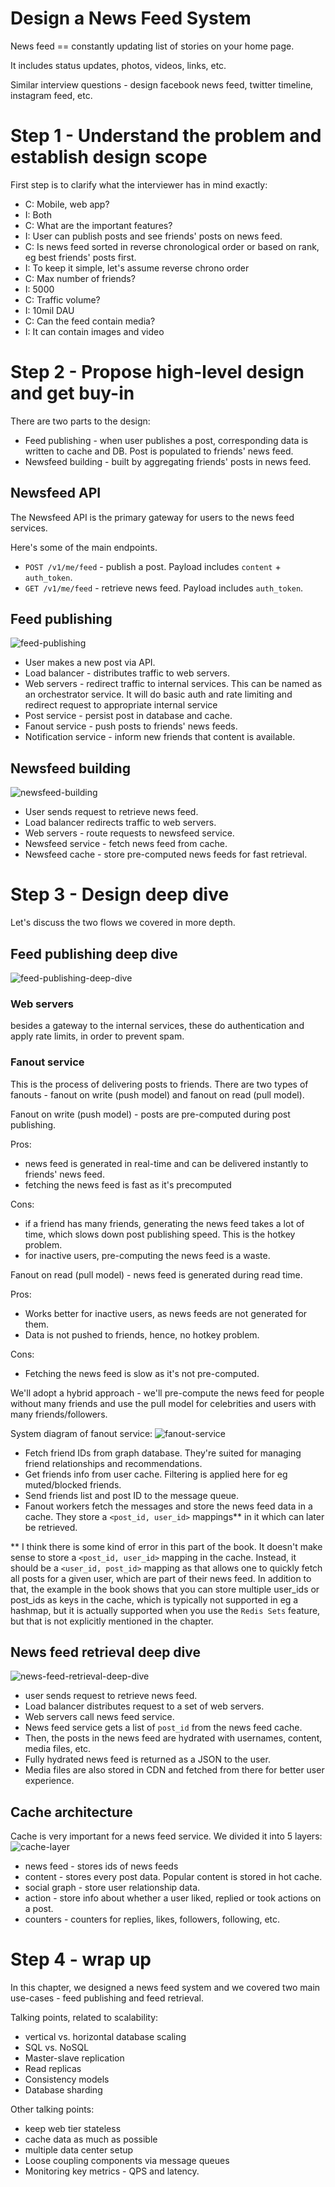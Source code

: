 # Design a News Feed System
News feed == constantly updating list of stories on your home page.

It includes status updates, photos, videos, links, etc.

Similar interview questions - design facebook news feed, twitter timeline, instagram feed, etc.

# Step 1 - Understand the problem and establish design scope
First step is to clarify what the interviewer has in mind exactly:
 * C: Mobile, web app?
 * I: Both
 * C: What are the important features?
 * I: User can publish posts and see friends' posts on news feed.
 * C: Is news feed sorted in reverse chronological order or based on rank, eg best friends' posts first.
 * I: To keep it simple, let's assume reverse chrono order
 * C: Max number of friends?
 * I: 5000
 * C: Traffic volume?
 * I: 10mil DAU
 * C: Can the feed contain media?
 * I: It can contain images and video

# Step 2 - Propose high-level design and get buy-in
There are two parts to the design:
 * Feed publishing - when user publishes a post, corresponding data is written to cache and DB. Post is populated to friends' news feed.
 * Newsfeed building - built by aggregating friends' posts in news feed.

## Newsfeed API
The Newsfeed API is the primary gateway for users to the news feed services.

Here's some of the main endpoints.
 * `POST /v1/me/feed` - publish a post. Payload includes `content` + `auth_token`.
 * `GET /v1/me/feed` - retrieve news feed. Payload includes `auth_token`.

## Feed publishing
![feed-publishing](images/feed-publishign.png)
 * User makes a new post via API.
 * Load balancer - distributes traffic to web servers.
 * Web servers - redirect traffic to internal services. This can be named as an orchestrator service. It will do basic auth and rate limiting and redirect request to appropriate internal service
 * Post service - persist post in database and cache.
 * Fanout service - push posts to friends' news feeds.
 * Notification service - inform new friends that content is available.

## Newsfeed building
![newsfeed-building](images/newsfeed-building.png)
 * User sends request to retrieve news feed.
 * Load balancer redirects traffic to web servers.
 * Web servers - route requests to newsfeed service.
 * Newsfeed service - fetch news feed from cache.
 * Newsfeed cache - store pre-computed news feeds for fast retrieval.

# Step 3 - Design deep dive
Let's discuss the two flows we covered in more depth.

## Feed publishing deep dive
![feed-publishing-deep-dive](images/feed-publishing-deep-dive.png)

### Web servers
besides a gateway to the internal services, these do authentication and apply rate limits, in order to prevent spam.

### Fanout service
This is the process of delivering posts to friends. There are two types of fanouts - fanout on write (push model) and fanout on read (pull model).

Fanout on write (push model) - posts are pre-computed during post publishing.

Pros:
 * news feed is generated in real-time and can be delivered instantly to friends' news feed.
 * fetching the news feed is fast as it's precomputed

Cons:
 * if a friend has many friends, generating the news feed takes a lot of time, which slows down post publishing speed. This is the hotkey problem.
 * for inactive users, pre-computing the news feed is a waste.

Fanout on read (pull model) - news feed is generated during read time.

Pros:
 * Works better for inactive users, as news feeds are not generated for them.
 * Data is not pushed to friends, hence, no hotkey problem.

Cons:
 * Fetching the news feed is slow as it's not pre-computed.

We'll adopt a hybrid approach - we'll pre-compute the news feed for people without many friends and use the pull model for celebrities and users with many friends/followers.

System diagram of fanout service:
![fanout-service](images/fanout-service.png)
 * Fetch friend IDs from graph database. They're suited for managing friend relationships and recommendations.
 * Get friends info from user cache. Filtering is applied here for eg muted/blocked friends.
 * Send friends list and post ID to the message queue.
 * Fanout workers fetch the messages and store the news feed data in a cache. They store a `<post_id, user_id>` mappings** in it which can later be retrieved.

** I think there is some kind of error in this part of the book. It doesn't make sense to store a `<post_id, user_id>` mapping in the cache. Instead, it should be a `<user_id, post_id>` mapping as that allows one to quickly fetch all posts for a given user, which are part of their news feed. In addition to that, the example in the book shows that you can store multiple user_ids or post_ids as keys in the cache, which is typically not supported in eg a hashmap, but it is actually supported when you use the `Redis Sets` feature, but that is not explicitly mentioned in the chapter.

## News feed retrieval deep dive
![news-feed-retrieval-deep-dive](images/news-feed-retrieval-deep-dive.png)
 * user sends request to retrieve news feed.
 * Load balancer distributes request to a set of web servers.
 * Web servers call news feed service.
 * News feed service gets a list of `post_id` from the news feed cache.
 * Then, the posts in the news feed are hydrated with usernames, content, media files, etc.
 * Fully hydrated news feed is returned as a JSON to the user.
 * Media files are also stored in CDN and fetched from there for better user experience.

## Cache architecture
Cache is very important for a news feed service. We divided it into 5 layers:
![cache-layer](images/cache-layer.png)
 * news feed - stores ids of news feeds
 * content - stores every post data. Popular content is stored in hot cache.
 * social graph - store user relationship data.
 * action - store info about whether a user liked, replied or took actions on a post.
 * counters - counters for replies, likes, followers, following, etc.

# Step 4 - wrap up
In this chapter, we designed a news feed system and we covered two main use-cases - feed publishing and feed retrieval.

Talking points, related to scalability:
 * vertical vs. horizontal database scaling
 * SQL vs. NoSQL
 * Master-slave replication
 * Read replicas
 * Consistency models
 * Database sharding

Other talking points:
 * keep web tier stateless
 * cache data as much as possible
 * multiple data center setup
 * Loose coupling components via message queues
 * Monitoring key metrics - QPS and latency.
